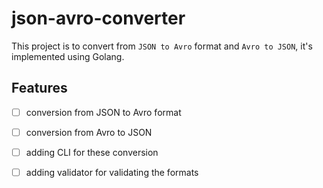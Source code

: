 # json-avro-converter
This project is to convert from `JSON to Avro` format and `Avro to JSON`, it's implemented using Golang.


## Features
- [ ] conversion from JSON to Avro format
- [ ] conversion from Avro to JSON
- [ ] adding CLI for these conversion
- [ ] adding validator for validating the formats

